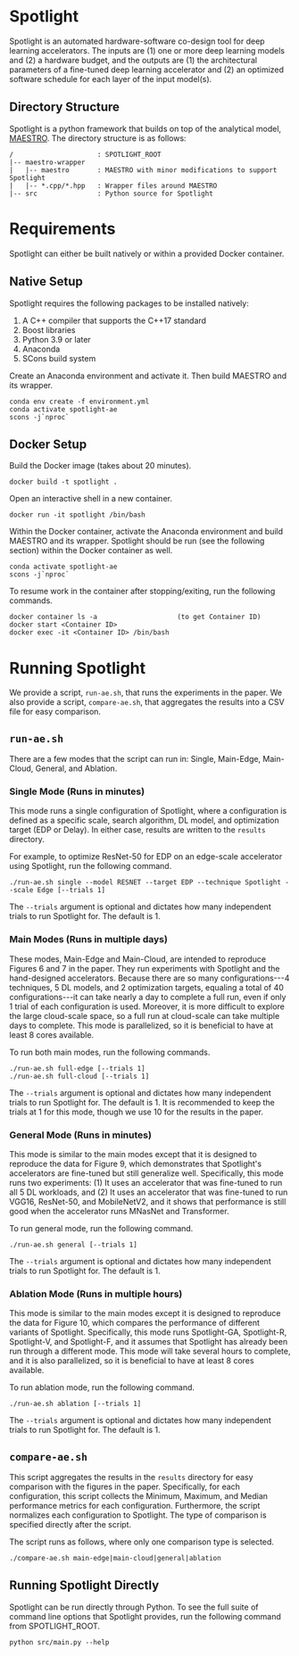 # Spotlight
Spotlight is an automated hardware-software co-design tool for deep learning
accelerators.  The inputs are (1) one or more deep learning models and (2) a
hardware budget, and the outputs are (1) the architectural parameters of a
fine-tuned deep learning accelerator and (2) an optimized software schedule for
each layer of the input model(s).

## Directory Structure
Spotlight is a python framework that builds on top of the analytical model,
[MAESTRO](https://maestro.ece.gatech.edu/).  The directory structure is as
follows:
```
/                     : SPOTLIGHT_ROOT
|-- maestro-wrapper
|   |-- maestro       : MAESTRO with minor modifications to support Spotlight
|   |-- *.cpp/*.hpp   : Wrapper files around MAESTRO
|-- src               : Python source for Spotlight
```

# Requirements
Spotlight can either be built natively or within a provided Docker container.

## Native Setup
Spotlight requires the following packages to be installed natively:
1. A C++ compiler that supports the C++17 standard
2. Boost libraries
3. Python 3.9 or later
4. Anaconda
5. SCons build system

Create an Anaconda environment and activate it.  Then build MAESTRO and its
wrapper.
```
conda env create -f environment.yml
conda activate spotlight-ae
scons -j`nproc`
```

## Docker Setup
Build the Docker image (takes about 20 minutes).
```
docker build -t spotlight .
```

Open an interactive shell in a new container.
```
docker run -it spotlight /bin/bash
```

Within the Docker container, activate the Anaconda environment and build MAESTRO
and its wrapper.  Spotlight should be run (see the following section) within the
Docker container as well.
```
conda activate spotlight-ae
scons -j`nproc`
```

To resume work in the container after stopping/exiting, run the following
commands.
```
docker container ls -a                    (to get Container ID)
docker start <Container ID>
docker exec -it <Container ID> /bin/bash
```

# Running Spotlight
We provide a script, `run-ae.sh`, that runs the experiments in the paper.  We
also provide a script, `compare-ae.sh`, that aggregates the results into a CSV
file for easy comparison.

## `run-ae.sh`
There are a few modes that the script can run in: Single, Main-Edge, Main-Cloud,
General, and Ablation.

### Single Mode (Runs in minutes)
This mode runs a single configuration of Spotlight, where a configuration is
defined as a specific scale, search algorithm, DL model, and optimization target
(EDP or Delay).  In either case, results are written to the `results` directory.

For example, to optimize ResNet-50 for EDP on an edge-scale accelerator using
Spotlight, run the following command.
```
./run-ae.sh single --model RESNET --target EDP --technique Spotlight --scale Edge [--trials 1]
```

The `--trials` argument is optional and dictates how many independent trials to
run Spotlight for.  The default is 1.

### Main Modes (Runs in multiple days)
These modes, Main-Edge and Main-Cloud, are intended to reproduce Figures 6 and 7
in the paper.  They run experiments with Spotlight and the hand-designed
accelerators.  Because there are so many configurations---4 techniques, 5 DL
models, and 2 optimization targets, equaling a total of 40 configurations---it
can take nearly a day to complete a full run, even if only 1 trial of each
configuration is used.  Moreover, it is more difficult to explore the large
cloud-scale space, so a full run at cloud-scale can take multiple days to
complete.  This mode is parallelized, so it is beneficial to have at least 8
cores available.

To run both main modes, run the following commands.
```
./run-ae.sh full-edge [--trials 1]
./run-ae.sh full-cloud [--trials 1]
```

The `--trials` argument is optional and dictates how many independent trials to
run Spotlight for.  The default is 1.  It is recommended to keep the trials at 1
for this mode, though we use 10 for the results in the paper.

### General Mode (Runs in minutes)
This mode is similar to the main modes except that it is designed to reproduce
the data for Figure 9, which demonstrates that Spotlight's accelerators are
fine-tuned but still generalize well.  Specifically, this mode runs two
experiments: (1) It uses an accelerator that was fine-tuned to run all 5 DL
workloads, and (2) It uses an accelerator that was fine-tuned to run VGG16,
ResNet-50, and MobileNetV2, and it shows that performance is still good when the
accelerator runs MNasNet and Transformer.

To run general mode, run the following command.
```
./run-ae.sh general [--trials 1]
```

The `--trials` argument is optional and dictates how many independent trials to
run Spotlight for.  The default is 1.

### Ablation Mode (Runs in multiple hours)
This mode is similar to the main modes except it is designed to reproduce the
data for Figure 10, which compares the performance of different variants of
Spotlight.  Specifically, this mode runs Spotlight-GA, Spotlight-R, Spotlight-V,
and Spotlight-F, and it assumes that Spotlight has already been run through a 
different mode.  This mode will take several hours to complete, and it is also
parallelized, so it is beneficial to have at least 8 cores available.

To run ablation mode, run the following command.
```
./run-ae.sh ablation [--trials 1]
```

The `--trials` argument is optional and dictates how many independent trials to
run Spotlight for.  The default is 1.

## `compare-ae.sh`
This script aggregates the results in the `results` directory for easy
comparison with the figures in the paper.  Specifically, for each configuration,
this script collects the Minimum, Maximum, and Median performance metrics for
each configuration.  Furthermore, the script normalizes each configuration to
Spotlight.  The type of comparison is specified directly after the script.

The script runs as follows, where only one comparison type is selected.
```
./compare-ae.sh main-edge|main-cloud|general|ablation
```

## Running Spotlight Directly
Spotlight can be run directly through Python.  To see the full suite of command
line options that Spotlight provides, run the following command from
SPOTLIGHT_ROOT.
```
python src/main.py --help
```